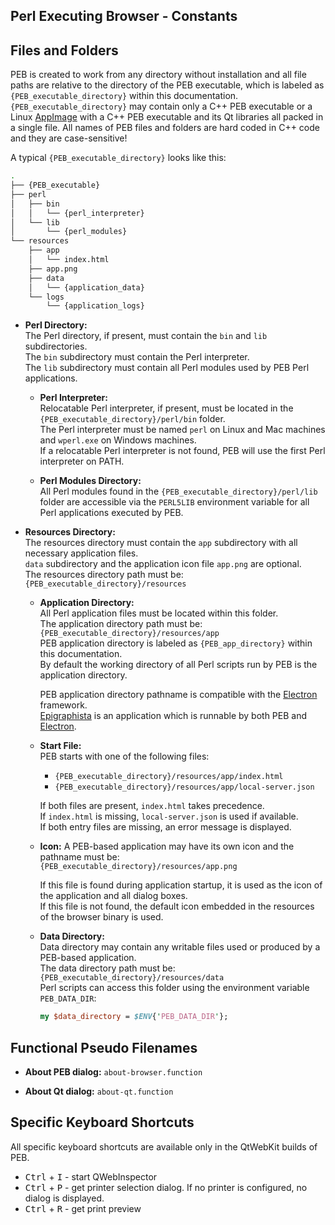 Perl Executing Browser - Constants
--------------------------------------------------------------------------------

## Files and Folders

PEB is created to work from any directory without installation and all file paths are relative to the directory of the PEB executable, which is labeled as ``{PEB_executable_directory}`` within this documentation. ``{PEB_executable_directory}`` may contain only a C++ PEB executable or a Linux [AppImage](https://appimage.org/) with a C++ PEB executable and its Qt libraries all packed in a single file. All names of PEB files and folders are hard coded in C++ code and they are case-sensitive!  

A typical ``{PEB_executable_directory}`` looks like this:

```bash
.
├── {PEB_executable}
├── perl
│   ├── bin
│   │   └── {perl_interpreter}
│   └── lib
│       └── {perl_modules}
└── resources
    ├── app
    │   └── index.html
    ├── app.png
    ├── data
    │   └── {application_data}
    └── logs
        └── {application_logs}
```

* **Perl Directory:**  
  The Perl directory, if present, must contain the ``bin`` and ``lib`` subdirectories.  
  The ``bin`` subdirectory must contain the Perl interpreter.  
  The ``lib`` subdirectory must contain all Perl modules used by PEB Perl applications.  

  * **Perl Interpreter:**  
    Relocatable Perl interpreter, if present, must be located in the ``{PEB_executable_directory}/perl/bin`` folder.  
    The Perl interpreter must be named ``perl`` on Linux and Mac machines and ``wperl.exe`` on Windows machines.  
    If a relocatable Perl interpreter is not found, PEB will use the first Perl interpreter on PATH.  

  * **Perl Modules Directory:**  
    All Perl modules found in the ``{PEB_executable_directory}/perl/lib`` folder are accessible via the ``PERL5LIB`` environment variable for all Perl applications executed by PEB.  

* **Resources Directory:**  
  The resources directory must contain the ``app`` subdirectory with all necessary application files.  
  ``data`` subdirectory and the application icon file ``app.png`` are optional.  
  The resources directory path must be: ``{PEB_executable_directory}/resources``  

  * **Application Directory:**  
    All Perl application files must be located within this folder.  
    The application directory path must be: ``{PEB_executable_directory}/resources/app``  
    PEB application directory is labeled as ``{PEB_app_directory}`` within this documentation.  
    By default the working directory of all Perl scripts run by PEB is the application directory.  

    PEB application directory pathname is compatible with the [Electron](http://electron.atom.io/) framework.  
    [Epigraphista](https://github.com/ddmitov/epigraphista) is an application which is runnable by both PEB and [Electron](http://electron.atom.io/).  

  * **Start File:**  
    PEB starts with one of the following files:  
    * ``{PEB_executable_directory}/resources/app/index.html``  
    * ``{PEB_executable_directory}/resources/app/local-server.json``  

    If both files are present, ``index.html`` takes precedence.  
    If ``index.html`` is missing, ``local-server.json`` is used if available.  
    If both entry files are missing, an error message is displayed.  

  <a name="icon"></a>
  * **Icon:**
    A PEB-based application may have its own icon and the pathname must be:  
    ``{PEB_executable_directory}/resources/app.png``  

    If this file is found during application startup, it is used as the icon of the application and all dialog boxes.  
    If this file is not found, the default icon embedded in the resources of the browser binary is used.

  * **Data Directory:**  
    Data directory may contain any writable files used or produced by a PEB-based application.  
    The data directory path must be: ``{PEB_executable_directory}/resources/data``  
    Perl scripts can access this folder using the environment variable ``PEB_DATA_DIR``:

    ```perl
    my $data_directory = $ENV{'PEB_DATA_DIR'};
    ```

## Functional Pseudo Filenames
* **About PEB dialog:** ``about-browser.function``

* **About Qt dialog:** ``about-qt.function``

## Specific Keyboard Shortcuts
All specific keyboard shortcuts are available only in the QtWebKit builds of PEB.
* <kbd>Ctrl</kbd> + <kbd>I</kbd> - start QWebInspector
* <kbd>Ctrl</kbd> + <kbd>P</kbd> - get printer selection dialog. If no printer is configured, no dialog is displayed.
* <kbd>Ctrl</kbd> + <kbd>R</kbd> - get print preview
